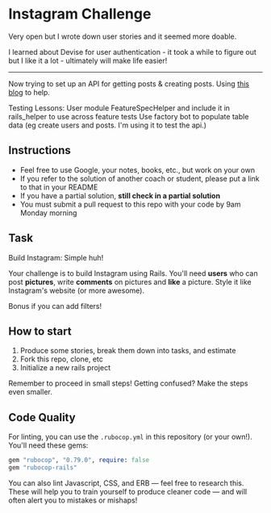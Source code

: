 Instagram Challenge
===================

Very open but I wrote down user stories and it seemed more doable.

I learned about Devise for user authentication - it took a while to figure out but I like it a lot - ultimately will make life easier!

-----------------
Now trying to set up an API for getting posts & creating posts. Using [this blog](https://www.digitalocean.com/community/tutorials/build-a-restful-json-api-with-rails-5-part-one) to help.

Testing Lessons:
User module FeatureSpecHelper and include it in rails_helper to use across feature tests
Use factory bot to populate table data (eg create users and posts. I'm using it to test the api.)

## Instructions

* Feel free to use Google, your notes, books, etc., but work on your own
* If you refer to the solution of another coach or student, please put a link to that in your README
* If you have a partial solution, **still check in a partial solution**
* You must submit a pull request to this repo with your code by 9am Monday morning

## Task

Build Instagram: Simple huh!

Your challenge is to build Instagram using Rails. You'll need **users** who can post **pictures**, write **comments** on pictures and **like** a picture. Style it like Instagram's website (or more awesome).

Bonus if you can add filters!

## How to start

1. Produce some stories, break them down into tasks, and estimate
2. Fork this repo, clone, etc
3. Initialize a new rails project

Remember to proceed in small steps! Getting confused? Make the steps even smaller.

## Code Quality

For linting, you can use the `.rubocop.yml` in this repository (or your own!).
You'll need these gems:

```ruby
gem "rubocop", "0.79.0", require: false
gem "rubocop-rails"
```

You can also lint Javascript, CSS, and ERB — feel free to research this. These
will help you to train yourself to produce cleaner code — and will often alert
you to mistakes or mishaps!
